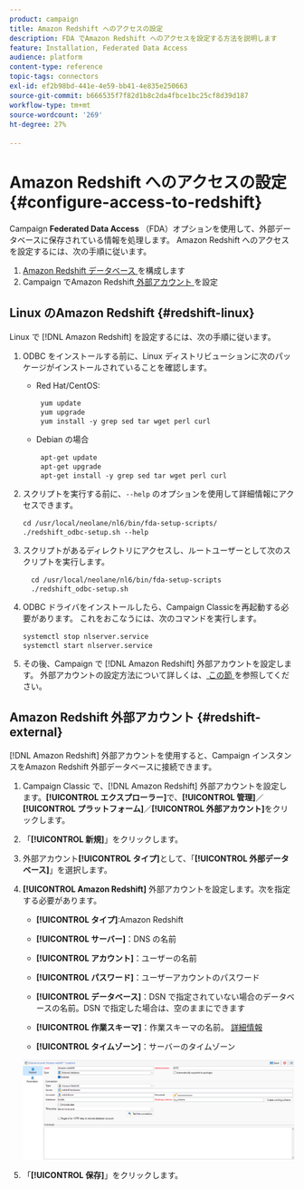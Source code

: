 ```yaml
---
product: campaign
title: Amazon Redshift へのアクセスの設定
description: FDA でAmazon Redshift へのアクセスを設定する方法を説明します
feature: Installation, Federated Data Access
audience: platform
content-type: reference
topic-tags: connectors
exl-id: ef2b98bd-441e-4e59-bb41-4e835e250663
source-git-commit: b666535f7f82d1b8c2da4fbce1bc25cf8d39d187
workflow-type: tm+mt
source-wordcount: '269'
ht-degree: 27%

---
```


# Amazon Redshift へのアクセスの設定 {#configure-access-to-redshift}

Campaign **Federated Data Access** （FDA）オプションを使用して、外部データベースに保存されている情報を処理します。 Amazon Redshift へのアクセスを設定するには、次の手順に従います。

1. [Amazon Redshift データベース ](#configuring-redshift) を構成します
1. Campaign でAmazon Redshift[ 外部アカウント ](#redshift-external) を設定

## Linux のAmazon Redshift {#redshift-linux}

Linux で [!DNL Amazon Redshift] を設定するには、次の手順に従います。

1. ODBC をインストールする前に、Linux ディストリビューションに次のパッケージがインストールされていることを確認します。

   * Red Hat/CentOS:

     ```
      yum update
      yum upgrade
      yum install -y grep sed tar wget perl curl
     ```

   * Debian の場合

     ```
      apt-get update
      apt-get upgrade
      apt-get install -y grep sed tar wget perl curl
     ```

1. スクリプトを実行する前に、`--help` のオプションを使用して詳細情報にアクセスできます。

   ```
   cd /usr/local/neolane/nl6/bin/fda-setup-scripts/
   ./redshift_odbc-setup.sh --help
   ```

1. スクリプトがあるディレクトリにアクセスし、ルートユーザーとして次のスクリプトを実行します。

   ```
     cd /usr/local/neolane/nl6/bin/fda-setup-scripts
     ./redshift_odbc-setup.sh
   ```

1. ODBC ドライバをインストールしたら、Campaign Classicを再起動する必要があります。 これをおこなうには、次のコマンドを実行します。

   ```
   systemctl stop nlserver.service
   systemctl start nlserver.service
   ```

1. その後、Campaign で [!DNL Amazon Redshift] 外部アカウントを設定します。 外部アカウントの設定方法について詳しくは、[ この節 ](#redshift-external) を参照してください。

## Amazon Redshift 外部アカウント {#redshift-external}

[!DNL Amazon Redshift] 外部アカウントを使用すると、Campaign インスタンスをAmazon Redshift 外部データベースに接続できます。

1. Campaign Classic で、[!DNL Amazon Redshift] 外部アカウントを設定します。**[!UICONTROL エクスプローラー]**&#x200B;で、**[!UICONTROL 管理]**／**[!UICONTROL プラットフォーム]**／**[!UICONTROL 外部アカウント]**&#x200B;をクリックします。

1. 「**[!UICONTROL 新規]**」をクリックします。

1. 外部アカウント&#x200B;**[!UICONTROL タイプ]**&#x200B;として、「**[!UICONTROL 外部データベース]**」を選択します。

1. **[!UICONTROL Amazon Redshift]** 外部アカウントを設定します。次を指定する必要があります。

   * **[!UICONTROL タイプ]**:Amazon Redshift

   * **[!UICONTROL サーバー]**：DNS の名前

   * **[!UICONTROL アカウント]**：ユーザーの名前

   * **[!UICONTROL パスワード]**：ユーザーアカウントのパスワード

   * **[!UICONTROL データベース]**：DSN で指定されていない場合のデータベースの名前。DSN で指定した場合は、空のままにできます

   * **[!UICONTROL 作業スキーマ]**：作業スキーマの名前。 [詳細情報](https://docs.aws.amazon.com/redshift/latest/dg/r_Schemas_and_tables.html)

   * **[!UICONTROL タイムゾーン]**：サーバーのタイムゾーン

   ![](assets/amazon_redshift.png)

1. 「**[!UICONTROL 保存]**」をクリックします。
